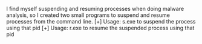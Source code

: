 I find myself suspending and resuming processes when doing malware analysis, so I created two small programs to suspend and resume processes from the command line. 
[+] Usage: s.exe <pid> to suspend the process using that pid
[+] Usage: r.exe <pid> to resume the suspended process using that pid
